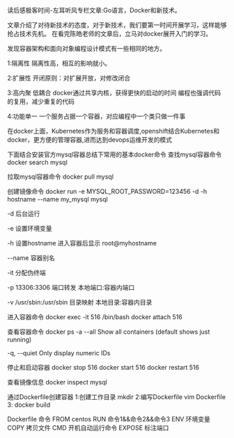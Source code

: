 读后感极客时间-左耳听风专栏文章:Go语言，Docker和新技术。

文章介绍了对待新技术的态度，对于新技术，我们要第一时间开展学习，这样能够抢占技术先机。
在看完陈皓老师的文章后，立马对docker展开入门的学习。

发现容器架构和面向对象编程设计模式有一些相同的地方。

1:隔离性
隔离性高，相互的影响就小。

2:扩展性
开闭原则：对扩展开放，对修改闭合

3:高内聚 低耦合
docker通过共享内核，获得更快的启动的时间
编程也强调代码的复用，减少重复的代码

4:功能单一
一个服务占据一个容器，对应编程中一个类只做一件事


在docker上面，Kubernetes作为服务和容器调度,openshift结合Kubernetes和docker，更方便的管理容器,进而达到devops运维开发的模式

下面结合安装官方mysql容器总结下常用的基本docker命令
查找mysql容器命令
docker search mysql

拉取mysql容器命令
docker pull mysql

创建镜像命令
docker run -e MYSQL_ROOT_PASSWORD=123456 -d -h hostname --name my_mysql mysql

-d 后台运行

-e 设置环境变量

-h 设置hostname 进入容器后显示 root@myhostname

--name 容器别名

-it 分配伪终端

-p 13306:3306 端口转发 本地端口:容器内端口

-v /usr/sbin:/usr/sbin 目录映射 本地目录:容器内目录

进入容器命令
docker exec -it 516 /bin/bash
docker attach 516

查看容器命令
docker ps
-a --all Show all containers (default shows just running)

-q, --quiet  Only display numeric IDs

停止和启动容器
docker stop 516
docker start 516
docker restart 516

查看镜像信息
docker inspect mysql

通过Dockerfile创建容器
1:创建工作目录 mkdir
2:编写Dockerfile vim Dockerfile
3: docker build

Dockerfile 命令
FROM centos
RUN 命令1&&命令2&&命令3
ENV 环境变量
COPY 拷贝文件
CMD 开机自动运行命令
EXPOSE 标注端口
